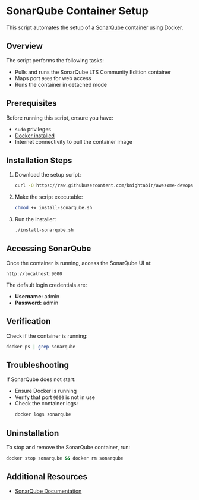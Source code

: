 # SonarQube Container Setup

This script automates the setup of a [SonarQube](https://www.sonarqube.org/) container using Docker.

## Overview

The script performs the following tasks:
- Pulls and runs the SonarQube LTS Community Edition container
- Maps port `9000` for web access
- Runs the container in detached mode

## Prerequisites

Before running this script, ensure you have:
- `sudo` privileges
- [Docker installed](https://docs.docker.com/get-docker/)
- Internet connectivity to pull the container image

## Installation Steps

1. Download the setup script:
   ```bash
   curl -O https://raw.githubusercontent.com/knightabir/awesome-devops-tools-setup/refs/heads/main/SonarQube/sonarqube.sh
   ```

2. Make the script executable:
   ```bash
   chmod +x install-sonarqube.sh
   ```

3. Run the installer:
   ```bash
   ./install-sonarqube.sh
   ```

## Accessing SonarQube

Once the container is running, access the SonarQube UI at:
```
http://localhost:9000
```
The default login credentials are:
- **Username:** admin
- **Password:** admin

## Verification

Check if the container is running:
```bash
docker ps | grep sonarqube
```

## Troubleshooting

If SonarQube does not start:
- Ensure Docker is running
- Verify that port `9000` is not in use
- Check the container logs:
  ```bash
  docker logs sonarqube
  ```

## Uninstallation

To stop and remove the SonarQube container, run:
```bash
docker stop sonarqube && docker rm sonarqube
```

## Additional Resources

- [SonarQube Documentation](https://docs.sonarqube.org/)
